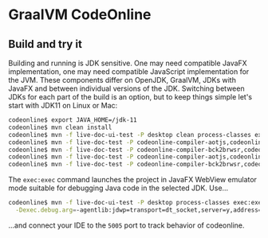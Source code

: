 # GraalVM CodeOnline

## Build and try it

Building and running is JDK sensitive. One may need compatible JavaFX implementation,
one may need compatible JavaScript implementation for the JVM. These components
differ on OpenJDK, GraalVM, JDKs with JavaFX and between individual versions of
the JDK. Switching between JDKs for each part of the build is an option, but
to keep things simple let's start with JDK11 on Linux or Mac:

```bash
codeonline$ export JAVA_HOME=/jdk-11
codeonline$ mvn clean install
codeonline$ mvn -f live-doc-ui-test -P desktop clean process-classes exec:exec
codeonline$ mvn -f live-doc-test -P codeonline-compiler-aotjs,codeonline-editor-aotjs clean package bck2brwsr:show
codeonline$ mvn -f live-doc-test -P codeonline-compiler-bck2brwsr,codeonline-editor-bck2brwsr clean package bck2brwsr:show
codeonline$ mvn -f live-doc-test -P codeonline-compiler-aotjs,codeonline-editor-bck2brwsr clean package bck2brwsr:show
codeonline$ mvn -f live-doc-test -P codeonline-compiler-bck2brwsr,codeonline-editor-aotjs clean package bck2brwsr:show
```

The `exec:exec` command launches the project in JavaFX WebView emulator mode
suitable for debugging Java code in the selected JDK. Use...

```bash
codeonline$ mvn -f live-doc-ui-test -P desktop process-classes exec:exec \
  -Dexec.debug.arg=-agentlib:jdwp=transport=dt_socket,server=y,address=5005,suspend=y
```

...and connect your IDE to the `5005` port to track behavior of codeonline.
